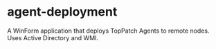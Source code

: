 agent-deployment
================

A WinForm application that deploys TopPatch Agents to remote nodes. Uses Active Directory and WMI.